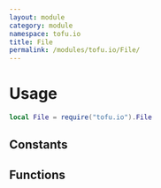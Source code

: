 ```yaml
---
layout: module
category: module
namespace: tofu.io
title: File
permalink: /modules/tofu.io/File/
---
```

# Usage

```lua
local File = require("tofu.io").File
```

## Constants

## Functions
